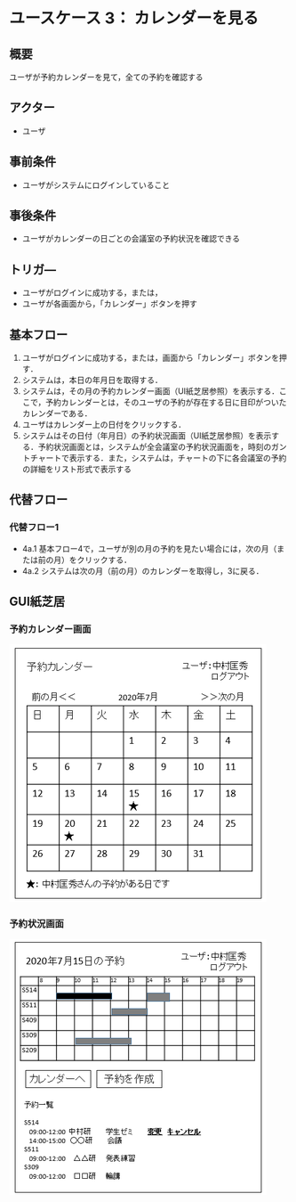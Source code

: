 # ユースケース 3： カレンダーを見る

## 概要
ユーザが予約カレンダーを見て，全ての予約を確認する

## アクター
- ユーザ

## 事前条件
- ユーザがシステムにログインしていること

## 事後条件
- ユーザがカレンダーの日ごとの会議室の予約状況を確認できる

## トリガ―
- ユーザがログインに成功する，または，
- ユーザが各画面から，「カレンダー」ボタンを押す

## 基本フロー
1. ユーザがログインに成功する，または，画面から「カレンダー」ボタンを押す．
2. システムは，本日の年月日を取得する．
3. システムは，その月の予約カレンダー画面（UI紙芝居参照）を表示する．ここで，予約カレンダーとは，そのユーザの予約が存在する日に目印がついたカレンダーである．
4. ユーザはカレンダー上の日付をクリックする．
5. システムはその日付（年月日）の予約状況画面（UI紙芝居参照）を表示する．予約状況画面とは，システムが全会議室の予約状況画面を，時刻のガントチャートで表示する．また，システムは，チャートの下に各会議室の予約の詳細をリスト形式で表示する

## 代替フロー
### 代替フロー1
- 4a.1  基本フロー4で，ユーザが別の月の予約を見たい場合には，次の月（または前の月）をクリックする．
- 4a.2  システムは次の月（前の月）のカレンダーを取得し，3に戻る．

## GUI紙芝居
### 予約カレンダー画面
<img src="img/scr_calendar.png">

### 予約状況画面
<img src="img/scr_day.png">

